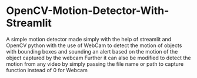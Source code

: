 # OpenCV-Motion-Detector-With-Streamlit
A simple motion detector made simply with the help of streamlit and OpenCV python with the use of WebCam to detect the motion of objects with bounding boxes and sounding an alert based on the motion of the object captured by the webcam 
Further it can also be modified to detect the motion from any video by simply passing the file name or path to capture function instead of 0 for Webcam
